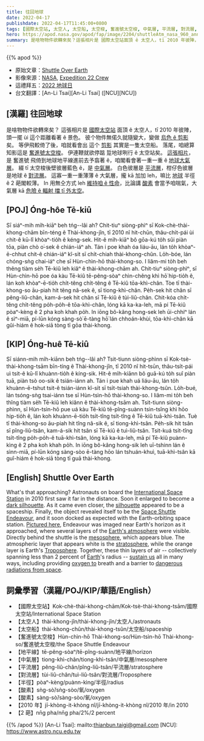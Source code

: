 ```yaml
---
title: 往回地球
date: 2022-04-17
publishdate: 2022-04-17T11:45:00+0800
tags: [國際太空站, 太空人, 太空船, 太空梭, 奮進號太空梭, 中氣層, 平流層, 對流層, 酸素]
hero: https://apod.nasa.gov/apod/fap/image/2204/shuttleAtm_nasa_960_ann.jpg
summary: 是啥物物件欲轉來矣？這張相片是 國際太空站面頂 ê 太空人，tī 2010 年彼陣，頭一擺 ùi 這个距離看著 ê 景色。
---
```


{{% apod %}}

- 原始文章：[Shuttle Over Earth](https://apod.nasa.gov/apod/ap220417.html)
- 影像來源：[NASA](https://www.nasa.gov/), [Expedition 22 Crew](https://www.nasa.gov/mission_pages/station/expeditions/expedition22/index.html)
- 這禮拜五：[2022 地球日](https://www.jpl.nasa.gov/edu/events/2022/4/22/celebrate-earth-day-with-education-resources-from-nasa/)
- 台文翻譯：[An-Li Tsai][An-Li Tsai] ([NCU][NCU])

## [漢羅] 往回地球
是啥物物件欲轉來矣？
這張相片是 [國際太空站][International Space Station] 面頂 ê 太空人，tī 2010 年彼陣，頭一擺 ùi 這个距離看著 ê 景色。
彼个物件無偌久就隨變大，變做 [烏色 ê 剪影][dark silhouette] 矣。
等伊飛較倚了後，咱就看會出 這个 [剪影][silhouette t] 其實是一隻太空船。
落尾，咱總算知影這是 [奮進號太空梭][Space Shuttle Endeavour]。
伊連鞭就欲停踮 踅地球咧行 ê 太空站矣。
[這張相片][Pictured here]，是 奮進號 飛倚到地球地平線進前去予翕著 ê，咱閣看會著一重一重 ê [地球大氣層][Earth's atmosphere]。
綴 tī 太空梭後壁彼層藍色 ê，是 [中氣層][mesosphere]。
白色彼層是 [平流層][stratosphere]，柑仔色彼層是地球 ê [對流層][Troposphere]。
這寡一重一重薄薄 ê 大氣層，攏 kā 加加 leh，嘛比 [地球][Earth t] 半徑 ê 2 葩閣較薄。
In 用無仝方式 leh [維持咱 ê 性命][sustain us]，比論講 [酸素][oxygen to] 會當予咱喘氣，大氣層 kā [危險 ê 輻射 擋 tī 外太空][dangerous radiations from space]。

## [POJ] Óng-hôe Tē-kiû
Sī siáⁿ-mih mi̍h-kiāⁿ beh tńg--lâi ah?
Chit-tiuⁿ siòng-phìⁿ sī Kok-chè-thài-khong-chām bīn-téng ê Thài-khong-jîn, tī 2010 nî hit-chūn, thâu-chi̍t-pái ùi chit-ê kū-lî khòaⁿ-tio̍h ê kéng-sek.
Hit-ê mi̍h-kiāⁿ bô gōa-kú to̍h sûi piàn tōa, piàn chò o͘-sek ê chián-iáⁿ ah.
Tán i poe khah óa liáu-āu, lán to̍h khòaⁿ-ē-chhut chit-ê chián-iáⁿ kî-si̍t sī chi̍t-chiah thài-khong-chûn.
Lo̍h-bóe, lán chóng-sǹg chai-iáⁿ che sī Hùn-chìn-hō thài-khong-so.
I liâm-mi to̍h beh thêng tiàm se̍h Tē-kiû leh kiâⁿ ê thài-khong-chām ah.
Chit-tiuⁿ siòng-phìⁿ, sī Hùn-chìn-hō poe óa kàu Tē-kiû tē-pêng-sòaⁿ chìn-chêng khì hō͘ hip-tio̍h ê, lán koh khòaⁿ-ē-tio̍h chi̍t-têng chi̍t-têng ê Tē-kiû tōa-khì-chân.
Tòe tī thài-khong-so āu-piah hit têng nâ-sek ê, sī tiong-khì-chân.
Pe̍h-sek hit chân sī pêng-liû-chân, kam-á-sek hit chân sī Tē-kiû ê tùi-liû-chân.
Chit-kóa chi̍t-têng chi̍t-têng po̍h-po̍h-ê tōa-khì-chân, lóng kā ka-ka-leh, mā pí Tē-kiû pòaⁿ-kèng ê 2 pha koh khah po̍h.
In iōng bô-kâng hong-sek leh ūi-chhiⁿ lán ê sìⁿ-miā, pí-lūn kóng sàng-sò͘ ē-tàng hō͘ lán chhoán-khùi, tōa-khì-chân kā gûi-hiám ê hok-siā tòng tī gōa thài-khong.


## [KIP]  Óng-huê Tē-kiû
Sī siánn-mih mi̍h-kiānn beh tńg--lâi ah?
Tsit-tiunn siòng-phìnn sī Kok-tsè-thài-khong-tsām bīn-tíng ê Thài-khong-jîn, tī 2010 nî hit-tsūn, thâu-tsi̍t-pái uì tsit-ê kū-lî khuànn-tio̍h ê kíng-sik.
Hit-ê mi̍h-kiānn bô guā-kú to̍h suî piàn tuā, piàn tsò oo-sik ê tsián-iánn ah.
Tán i pue khah uá liáu-āu, lán to̍h khuànn-ē-tshut tsit-ê tsián-iánn kî-si̍t sī tsi̍t-tsiah thài-khong-tsûn.
Lo̍h-bué, lán tsóng-sǹg tsai-iánn tse sī Hùn-tsìn-hō thài-khong-so.
I liâm-mi to̍h beh thîng tiàm se̍h Tē-kiû leh kiânn ê thài-khong-tsām ah.
Tsit-tiunn siòng-phìnn, sī Hùn-tsìn-hō pue uá kàu Tē-kiû tē-pîng-suànn tsìn-tsîng khì hōo hip-tio̍h ê, lán koh khuànn-ē-tio̍h tsi̍t-tîng tsi̍t-tîng ê Tē-kiû tuā-khì-tsân.
Tuè tī thài-khong-so āu-piah hit tîng nâ-sik ê, sī tiong-khì-tsân.
Pe̍h-sik hit tsân sī pîng-liû-tsân, kam-á-sik hit tsân sī Tē-kiû ê tuì-liû-tsân.
Tsit-kuá tsi̍t-tîng tsi̍t-tîng po̍h-po̍h-ê tuā-khì-tsân, lóng kā ka-ka-leh, mā pí Tē-kiû puànn-kìng ê 2 pha koh khah po̍h.
In iōng bô-kâng hong-sik leh uī-tshinn lán ê sìnn-miā, pí-lūn kóng sàng-sòo ē-tàng hōo lán tshuán-khuì, tuā-khì-tsân kā guî-hiám ê hok-siā tòng tī guā thài-khong.

## [English] Shuttle Over Earth
What's that approaching?
Astronauts on board the [International Space Station][International Space Station] in 2010 first saw it far in the distance.
Soon it enlarged to become a [dark silhouette][dark silhouette].
As it came even closer, the [silhouette][silhouette e] appeared to be a spaceship.
Finally, the object revealed itself to be the [Space Shuttle Endeavour][Space Shuttle Endeavour], and it soon docked as expected with the Earth-orbiting space station.
[Pictured here][Pictured here], Endeavour was imaged near Earth's horizon as it approached, where several layers of the [Earth's atmosphere][Earth's atmosphere] were visible.
Directly behind the shuttle is the [mesosphere][mesosphere], which appears blue.
The atmospheric layer that appears white is the [stratosphere][stratosphere], while the orange layer is Earth's [Troposphere][Troposphere].
Together, these thin layers of air -- collectively spanning less than 2 percent of [Earth][Earth e]'s radius -- [sustain us][sustain us] all in many ways, including providing [oxygen to][oxygen to] breath and a barrier to [dangerous radiations from space][dangerous radiations from space].

## 詞彙學習（漢羅/POJ/KIP/華語/English）
- 【國際太空站】Kok-chè-thài-khong-chām/Kok-tsè-thài-khong-tsām/國際太空站/International Space Station
- 【太空人】thài-khong-jîn/thài-khong-jîn/太空人/astronauts
- 【太空船】thài-khong-chûn/thài-khong-tsûn/太空船/spaceship
- 【奮進號太空梭】Hùn-chìn-hō Thài-khong-so/Hùn-tsìn-hō Thài-khong-so/奮進號太空梭/the Space Shuttle Endeavour
- 【地平線】tē-pêng-sòaⁿ/tē-pîng-suànn/地平線/horizon
- 【中氣層】tiong-khì-chân/tiong-khì-tsân/中氣層/mesosphere
- 【平流層】pêng-liû-chân/pîng-liû-tsân/平流層/stratosphere
- 【對流層】tùi-liû-chân/tuì-liû-tsân/對流層/Troposphere
- 【半徑】pòaⁿ-kèng/puànn-kìng/半徑/radius
- 【酸素】sǹg-sò͘/sǹg-sòo/氧/oxygen
- 【酸素】sàng-sò͘/sàng-sòo/氧/oxygen
- 【2010 年】jī-khòng-it-khòng nî/jī-khòng-it-khòng nî/2010 年/in 2010
- 【2 葩】nn̄g pha/nn̄g pha/2%/2 percent


{{% /apod %}}
[An-Li Tsai]: mailto:thianbun.taigi@gmail.com
[NCU]: https://www.astro.ncu.edu.tw


[International Space Station]:https://www.nasa.gov/mission_pages/station/main/index.html
[dark silhouette]:https://en.wikipedia.org/wiki/Silhouette
[silhouette e]:https://apod.nasa.gov/apod/ap220411.html
[silhouette t]:https://apod.tw/daily/20220411/
[Space Shuttle Endeavour]:https://californiasciencecenter.org/exhibits/endeavour-experience/space-shuttle-endeavour
[Pictured here]:https://www.nasa.gov/mission_pages/shuttle/shuttlemissions/sts130/multimedia/fd3/Image_Gallery_Collection_archive_1.html
[Earth's atmosphere]:https://spaceplace.nasa.gov/atmosphere/en/
[mesosphere]:https://spaceplace.nasa.gov/mesosphere/en/
[stratosphere]:https://en.wikipedia.org/wiki/Stratosphere
[Troposphere]:https://en.wikipedia.org/wiki/Troposphere
[Earth e]:https://apod.nasa.gov/apod/ap220206.html
[Earth t]:https://apod.tw/daily/20220206/
[sustain us]:https://www1.racgp.org.au/getattachment/1ba46046-2868-48c8-99d8-a35430b711c9/attachment.aspx
[oxygen to]:https://theimportantsite.com/10-reasons-why-oxygen-is-important/
[dangerous radiations from space]:https://www.nasa.gov/analogs/nsrl/why-space-radiation-matters
